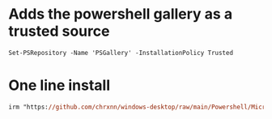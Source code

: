 # Adds the powershell gallery as a trusted source
```ps
Set-PSRepository -Name 'PSGallery' -InstallationPolicy Trusted
```
# One line install
```ps
irm "https://github.com/chrxnn/windows-desktop/raw/main/Powershell/Microsoft.PowerShell_profile.ps1" | iex
```

